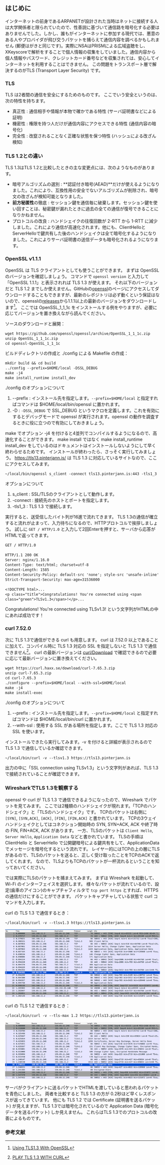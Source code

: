 
## はじめに

インターネットの前身であるARPANETが設計された当時はネットに接続する人は大学関係者と限られていたので、性善説に基づいて通信路を暗号化する必要はありませんでした。しかし、誰もがインターネットに参加する現代では、悪意のある人やプロバイダが飛び交うパケットを捕らえて通信内容を調べるかもしれません (郵便はがきと同じです)。実際にNSAはPRISMによる広域盗聴をし、XKeyscoreで解析をすることで個人情報の収集をしていました。通信内容から個人情報やパスワード、クレジットカード番号などを収集されては、安心してインターネットを利用することはできません。
この問題をトランスポート層で解決するのがTLS (Transport Layer Security) です。

### TLS

TLS は2者間の通信を安全にするためのものです。
ここでいう安全というのは、次の特性を持ちます。

- 真正性 : 通信相手や情報が本物で確かである特性 (サーバ証明書などによる証明)
- 機密性 : 権限を持つ人だけが通信内容にアクセスできる特性 (通信内容の暗号化)
- 完全性 : 改竄されることなく正確な状態を保つ特性 (ハッシュによる改ざん検知)

### TLS 1.2との違い

TLS 1.3はTLS 1.2と比較したときの主な変更点には、次のようなものがあります。

- 暗号アルゴリズムの選別 : **認証付き暗号(AEAD)**だけが使えるようになりました。これにより、互換性用の安全でないアルゴリズムが削除され、暗号文の改ざんが検知可能となりました。
- **前方秘匿性**の徹底 : セッション鍵を通信毎に破棄します。セッション鍵を使い回すことは、秘密鍵が漏れたときに過去の全ての通信が復号できることになりかねません。
- プロトコルの改良 : ハンドシェイクの往復回数が 2-RTT から 1-RTT に減少しました。これにより通信が高速化されます。他にも、ClientHelloとServerHelloで鍵共有した後のハンドシェイクは全て暗号化するようになりました。これによりサーバ証明書の送信データも暗号化されるようになります。

### OpenSSL v1.1.1

OpenSSL は TLS クライアントとしても使うことができます。
まずは OpenSSL のバージョンを確認しましょう。
コマンドで `openssl version` と入力して「OpenSSL 1.1.1」と表示されれば TLS 1.3 が使えます。
それ以下のバージョンだと TLS 1.2 までしか使えません。GitHubの[openssl](https://github.com/openssl/openssl)のページにアクセスしてダウンロードすることもできますが、最新のレポジトリは必ず動くという保証はないので、opensslの[releases](https://github.com/openssl/openssl/releases)から1.1.1以上の最新のバージョンをダウンロードします[^openssl]。
ここでは OpenSSL_1_1_1c をインストールする例をやりますが、必要に応じてバージョンを置き換えながら読んでください。

ソースのダウンロードと展開：

```
wget https://github.com/openssl/openssl/archive/OpenSSL_1_1_1c.zip
unzip OpenSSL_1_1_1c.zip
cd openssl-OpenSSL_1_1_1c
```

ビルドディレクトリの作成と ./config による Makefile の作成：

```
mkdir build && cd build
../config --prefix=$HOME/local -DSSL_DEBUG
make -j4
make install_runtime install_dev
```

./config のオプションについて

1. --prefix : インストール先を指定します。`--prefix=$HOME/local` と指定すればコマンドは $HOME/local/bin/openssl に置かれます。
2. -D : `-DSSL_DEBUG` で SSL_DEBUG というマクロを定義します。これを有効にするとデバッグモードで openssl が実行されます。openssl の動作を調査するときに役に立つので有効にしておきましょう。

make でオプション -j4 を付けると4並列でコンパイルするようになるので、高速化することができます。
make install ではなく make install_runtime install_dev をしているのはドキュメントはインストールしないようにして早く終わらせるためです。
インストールが終わったら、さっそく実行してみましょう。
https://tls13.pinterjann.is/ は TLS 1.3 に対応しているサイトなので、ここにアクセスしてみます。

```
~/local/bin/openssl s_client -connect tls13.pinterjann.is:443 -tls1_3
```

オプションについて

1. s_client : SSL/TLSのクライアントとして動作します。
2. -connect : 接続先のホストとポートを指定します。
3. -tls1_3 : TLS 1.3 で接続します。

実行すると、送受信したバイト列が16進で流れてきます。
TLS 1.3の通信が確立すると流れが止まって、入力待ちになるので、HTTPプロトコルで挨拶しましょう。
試しに `GET / HTTP/1.0` と入力して2回Enterを押すと、サーバから応答がHTMLで返ってきます。

```
GET / HTTP/1.0

HTTP/1.1 200 OK
Server: nginx/1.16.0
Content-Type: text/html; charset=utf-8
Content-Length: 1585
Content-Security-Policy: default-src 'none'; style-src 'unsafe-inline'
Strict-Transport-Security: max-age=31536000

<!DOCTYPE html>...
<p class="title">Congratulations! You're connected using <span class="green">TLSv1.3</span>!</p>...
```

Congratulations! You're connected using TLSv1.3! という文字列がHTMLの中にあれば成功です！

### curl 7.52.0

次に TLS 1.3で通信ができる curl も用意します。
curl は 7.52.0 以上であることに加えて、コンパイル時に TLS 1.3 対応の SSL を指定しないと TLS 1.3 で通信できません[^curl]。
curl の最新バージョンは [curl/Download](https://curl.haxx.se/download.html) で確認できるので必要に応じて最新バージョンに置き換えてください。

```
wget https://curl.haxx.se/download/curl-7.65.3.zip
unzip curl-7.65.3.zip
cd curl-7.65.3
./configure --prefix=$HOME/local --with-ssl=$HOME/local
make -j4
make install-exec
```

./config のオプションについて

1. --prefix : インストール先を指定します。`--prefix=$HOME/local` と指定すればコマンドは $HOME/local/bin/curl に置かれます。
2. --with-ssl : 使用する SSL がある場所を指定します。ここで TLS 1.3 対応の SSL を使います。

インストールできたら実行してみます。-v を付けると詳細が表示されるので TLS 1.3 で通信しているか確認できます。

```
~/local/bin/curl -v --tlsv1.3 https://tls13.pinterjann.is
```

出力の中に「SSL connection using TLSv1.3」という文字列があれば、TLS 1.3で接続されていることが確認できます。


### WiresharkでTLS 1.3を観察する

openssl や curl が TLS 1.3 で通信できるようになったので、Wireshark でパケットを見てみます。
ここでは2種類のハンドシェイクが現れます。「TCPのハンドシェイク」と「TLSのハンドシェイク」です。
TCPのパケットは右側に `[SYN]`, `[SYN,ACK]`, `[ACK]`, `[FIN]`, `[FIN,ACK]` と書かれています。
TCPの3ウェイハンドシェイクとしてはコネクション開始時の SYN, SYN+ACK, ACK や終了時の FIN, FIN+ACK, ACK があります。
一方、TLSのパケットは `Client Hello`, `Server Hello`, `Application Data` などと書かれています。
TLSの手順は ClientHello と ServerHello で公開鍵暗号による鍵共有をして、ApplicationData でメッセージを暗号化するという流れです。
レイヤー的にはTCPの上の層にTLSがあるので、TLSのパケットを送ると、正しく受け取ったことをTCPのACKで返してくれます。
なので、TLSよりもTCPのパケットが一杯流れるということを知っておいてください。

では実際にTLSのパケットを捕まえてみます。
まずは Wireshark を起動して、Wi-Fi のインターフェイスを選択します。
様々なパケットが流れているので、設定(歯車のアイコン)のキャプチャフィルタで `tcp port https` とすれば、HTTPSの通信だけにすることができます。
パケットキャプチャしている状態で curl コマンドを入力します。

curl の TLS 1.3 で通信するとき：

```
~/local/bin/curl -v --tlsv1.3 https://tls13.pinterjann.is
```

![TLS 1.3 で通信したときのパケットキャプチャ](img/tls13.png)

curl の TLS 1.2 で通信するとき：

```
~/local/bin/curl -v --tls-max 1.2 https://tls13.pinterjann.is
```

![TLS 1.2 で通信したときのパケットキャプチャ](img/tls12.png)

サーバがクライアントに送るパケットでHTMLを渡していると思われるパケットを青色にしました。
両者を比較すると TLS 1.3 の方が 0.2秒ほど早くレスポンスが返ってきています。
他にも TLS 1.2 では Certificate (証明書を送るパケット) が見えますが、TLS 1.3では暗号化されているので Application Data (暗号化データを送るパケット) しか見えません。
これらはTLS 1.3でのプロトコルの改善によるものです。


### 参考文献

[^openssl]: [Using TLS1.3 With OpenSSL](https://www.openssl.org/blog/blog/2017/05/04/tlsv1.3/)
[^curl]: [PLAY TLS 1.3 WITH CURL](https://daniel.haxx.se/blog/2018/03/27/play-tls-1-3-with-curl/)
